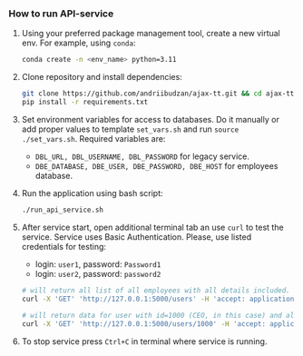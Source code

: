 ### How to run API-service

1. Using your preferred package management tool, create a new virtual env. For example, using `conda`:

    ```bash
    conda create -n <env_name> python=3.11
    ``` 
   
2. Clone repository and install dependencies:

    ```bash
    git clone https://github.com/andriibudzan/ajax-tt.git && cd ajax-tt
    pip install -r requirements.txt
   ```
   
3. Set environment variables for access to databases. Do it manually or add proper values to template `set_vars.sh` 
   and run `source ./set_vars.sh`. Required variables are:

   - `DBL_URL, DBL_USERNAME, DBL_PASSWORD` for legacy service.
   - `DBE_DATABASE, DBE_USER, DBE_PASSWORD, DBE_HOST` for employees database.

4. Run the application using bash script:

    ```bash
    ./run_api_service.sh
    ```
   
5. After service start, open additional terminal tab an use ```curl``` to test the service.
   Service uses Basic Authentication. Please, use listed credentials for testing:
    - login: `user1`, password: `Password1`
    - login: `user2`, password: `password2`

    ```bash
   # will return all list of all employees with all details included.
    curl -X 'GET' 'http://127.0.0.1:5000/users' -H 'accept: application/json' -u login:password
      
   # will return data for user with id=1000 (CEO, in this case) and all details about this employee
    curl -X 'GET' 'http://127.0.0.1:5000/users/1000' -H 'accept: application/json' -u login:password
    ```

6. To stop service press `Ctrl+C` in terminal where service is running.
